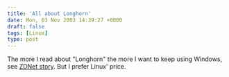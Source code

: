 ```yaml
---
title: 'All about Longhorn'
date: Mon, 03 Nov 2003 14:39:27 +0000
draft: false
tags: [Linux]
type: post
---
```


The more I read about "Longhorn" the more I want to keep using Windows, see [ZDNet story](http://zdnet.com.com/2100-1107_2-5101117.html). But I prefer Linux' price.
